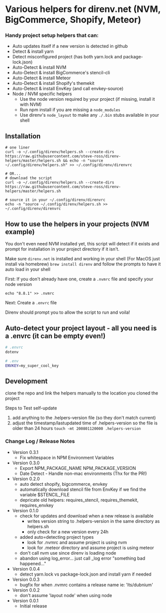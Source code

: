 # Various helpers for direnv.net (NVM, BigCommerce, Shopify, Meteor)
### Handy project setup helpers that can:

- Auto updates itself if a new version is detected in github
- Detect & install yarn
- Detect misconfigured project (has both yarn.lock and package-lock.json)
- Auto-Detect & install NVM
- Auto-Detect & install BigCommerce's stencil-cli
- Auto-Detect & install Meteor
- Auto-Detect & install Shopify's themekit
- Auto-Detect & install EnvKey (and call envkey-source)
- Node / NVM specific helpers
  - Use the node version required by your project (if missing, install it with NVM)
  - Run npm install if you are missing a `node_modules`
  - Use direnv's `node_layout` to make any `./.bin` stubs available in your shell


## Installation

```
# one liner
curl -o ~/.config/direnv/helpers.sh --create-dirs https://raw.githubusercontent.com/steve-ross/direnv-helpers/master/helpers.sh && echo -n "source ~/.config/direnv/helpers.sh" >> ~/.config/direnv/direnvrc

# OR...
# download the script
curl -o ~/.config/direnv/helpers.sh --create-dirs https://raw.githubusercontent.com/steve-ross/direnv-helpers/master/helpers.sh

# source it in your ~/.config/direnv/direnvrc
echo -n "source ~/.config/direnv/helpers.sh >> ~/.config/direnv/direnvrc
```

## How to use the helpers in your projects (NVM example)

You don't even need NVM installed yet, this script will detect if it exists and prompt for installation in your project directory if it isn't.

Make sure `direnv.net` is installed and working in your shell (For MacOS just install via homebrew) `brew install direnv` and follow the prompts to have it auto load in your shell

First: If you don't already have one, create a `.nvmrc` file and specify your node version

```
echo "8.8.1" >> .nvmrc
```

Next: Create a `.envrc` file

Direnv should prompt you to allow the script to run and voila!

## Auto-detect your project layout - all you need is a .envrc (it can be empty even!)
 
```bash
# .envrc
dotenv
```

```bash
# .env
ENVKEY=my_super_cool_key
```


## Development

clone the repo and link the helpers manually to the location you cloned the project

Steps to Test self-update
1. add anything to the .helpers-version file (so they don't match current)
2. adjust the timestamp/lastupdated time of .helpers-version so the file is older than 24 hours `touch -mt 200801120000 .helpers-version`

### Change Log / Release Notes

- Version 0.3.1
  - Fix whitespace in NPM Environment Variables
- Version 0.3.0 
  - Export NPM_PACKAGE_NAME NPM_PACKAGE_VERSION
  - Date Detect - Handle non-mac environments (Thx for the PR!) 
- Version 0.2.0 
  - auto detect shopify, bigcommerce, envkey
  - automatically download stencil file from EnvKey if we find the variable $STENCIL_FILE
  - depricate old helpers: requires_stencil, requires_themekit, requires_envkey
- Version 0.1.0
  - check for updates and download when a new release is available
    - writes version string to .helpers-version in the same directory as helpers.sh
    - only check for a new version every 24h
  - added auto=detecting project types
     - look for .nvmrc and assume project is using nvm
     - look for .meteor directory and assume project is using meteor
  - don't call nvm use since direnv is loading node
  - abandon using log_error... just call _log error "something bad happened..."
- Version 0.0.4 
  - detect yarn.lock vs package-lock.json and install yarn if needed
- Version 0.0.3 
  - bugfix for when .nvmrc contains a release name ie: 'lts/dubnium'
- Version 0.0.2 
  - don't assume 'layout node' when using node
- Version 0.0.1 
  - Initial release
